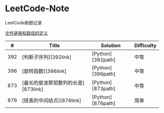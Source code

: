 # LeetCode-Note
LeetCode刷题记录

[文件链接和路径的定义](link_path.md ':include')

| #   | Title                               | Solution          | Difficulty |
|-----|-------------------------------------|-------------------|------------|
| 392 | [判断子序列][392link]               | [Python][392path] | 中等       |
| 396 | [旋转函数][396link]                 | [Python][396path] | 中等       |
| 873 | [最长的斐波那契数列的长度][873link] | [Python][873path] | 中等       |
| 876 | [链表的中间结点][876link]           | [Python][876path] | 简单       |


